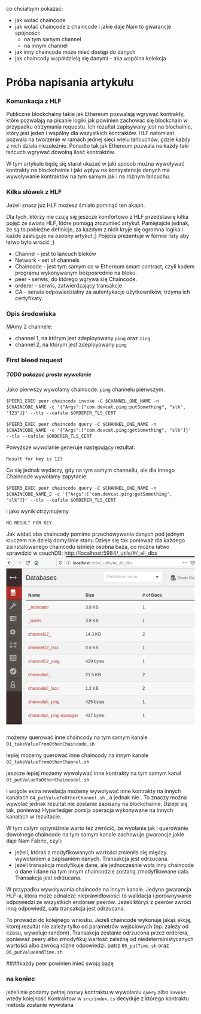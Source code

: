 co  chciałbym pokazać:
- jak wołać chaincode
- jak wołać chaincode z chaincode i jakie daje Nam to gwarancje spójności:
    - na tym samym channel
    - na innym channel       
- jak inny chaincode może mieć dostęp do danych 
- jak chaincody współdzielą się danymi - aka wspólna kolekcja
       

# Próba napisania artykułu

### Komunkacja z HLF

Publiczne blockchainy takie jak Ethereum pozwalają wgrywać kontrakty, które pozwalają na pisanie logiki jak powinien zachować się blockchain w przypadku otrzymania requestu. Ich rezultat zapisywany jest na blochainie, który jest jeden i wspólny dla wszystkich kontraktów. HLF natomiast pozwala na tworzenie w ramach jednej sieci wielu łańcuchów, gdzie każdy z nich działa niezależnie. Ponadto tak jak Ethereum pozwala na każdy taki łańcuch wgrywać dowolną ilość kontraktów. 

W tym artykule będę się starał ukazać w jaki sposob można wywoływać kontrakty na blockchainie i jaki wpływ na konsystencje danych ma wywoływanie kontraktów na tym samym jak i na różnym łańcuchu.

### Kilka słówek z HLF

Jeżeli znasz już HLF możesz śmiało pominąć ten akapit.

Dla tych, którzy nie czują się jeszcze komfortowo z HLF przedstawię kilka pojęć ze świata HLF, które pomogą zrozumieć artykuł. Pamiętajcie jednak, że są to pobieżne definicje, za każdym z nich kryje się ogromna logika i każde zasługuje na osobny artykuł ;) Pojęcia prezentuje w formie listy aby łatwo było wrócić ;)

* Channel - jest to lańcuch bloków
* Network - set of channels
* Chaincode - jest tym samym co w Ethereum smart contract, czyli kodem programu wykonywanym bezpośrednio na bloku.  
* peer - serwis, do którego wgrywa się Chaincode. 
* orderer - serwis, zatwierdzający transakcje
* CA - serwis odpowiedzialny za autentykacje użytkowników, trzyma ich certyfikaty.

### Opis środowiska

MAmy 2 channele:
* channel 1, na którym jest zdeployowany `ping` oraz `zing`
* channel 2, na którym jest zdeployowany `ping`

### First  <strike>blood</strike> request  

##### TODO pokazać proste wywołanie  

Jako pierwszy wywołamy chaincode: `ping` channelu pierwszym. 

```
$PEER1_EXEC peer chaincode invoke -C $CHANNEL_ONE_NAME -n $CHAINCODE_NAME -c '{"Args":["com.devcat.ping:putSomething", "slk", "123"]}' --tls --cafile $ORDERER_TLS_CERT
```

```
$PEER3_EXEC peer chaincode query -C $CHANNEL_ONE_NAME -n $CHAINCODE_NAME -c '{"Args":["com.devcat.ping:getSomething", "slk"]}' --tls --cafile $ORDERER_TLS_CERT
```
Powyższe wywolanie generuje następujący rezultat: 
```
Result for key is 123
```

Co się jednak wydarzy, gdy na tym samym channellu, ale dla innego Chaincode wywołamy zapytanie:
```
$PEER3_EXEC peer chaincode query -C $CHANNEL_ONE_NAME -n $CHAINCODE_NAME_2 -c '{"Args":["com.devcat.ping:getSomething", "slk"]}' --tls --cafile $ORDERER_TLS_CERT
```
i jako wynik otrzymujemy
```
NO RESULT FOR KEY
```

Jak widać oba chaincody pomimo przechowywania danych pod jednym kluczem nie dzielą domyślnie stanu 
Dzieje się tak ponieważ dla każdego zainstalowanego chaincodu istnieje osobna baza, co można łatwo sprawdzić w couchDB:
 http://localhost:5984/_utils/#/_all_dbs  
 ![alt text](images/CouchDB_databases.png "Created databases in CouchDB")

 
### 
możemy querować inne chaincody na tym samym kanale `01_takeValueFromOtherChaincode.sh`

lepiej możemy querować inne chaincody na innym kanale `02_takeValueFromOtherChannel.sh`

jeszcze lepiej możemy wywolywać inne kontrakty na tym samym kanal `03_putValueToOtherChaincodel.sh`

i wogole extra rewelacja możemy wywoływać inne kontrakty na innych kanałach `04_putValueToOtherChannel.sh` , a jednak nie.. 
To znaczy można wywolać jednak rezultat nie zostanie zapisany na blockchainie. Dzieje się tak, ponieważ Hyperledger pomija 
operacja wykonywane na innych kanałach w rezultacie. 

W tym calym optymiźmie warto też zwrócić, że wyołanie jak i querowanie dowolnego chaincode na tym samym kanale zachowuje gwarancje 
jakie daje Nam Fabric, czyli:
* jeżeli, któraś z modyfikowanych wartości zmieniła się między wywołaniem a zapisaniem danych. Transakcja jest odrzucana.
* jeżeli transakcja modyfikuje dane, ale jednocześnie woła inny chaincode o dane i dane na tym innym chaincodzie zostaną zmodyfikowane cała. Transakcja jest odrzucana.

W przypadku wywoływania chaincode na innym kanale. Jedyna gwarancja HLF-a, która może odnaleźć nieprawidłowości to walidacja i  porównywanie odpowiedzi 
ze wszystkich endorser peerów. Jeżeli któryś z peerów zwróci inną odpowiedź, cała transakcja jest odrzucana.

To prowadzi do kolejnego wniosku. Jeżeli chaincode wykonuje jakąś akcję, ktorej rezultat nie zależy tylko od parametrów wejściowych 
(np. zależy od czasu, wywoluje random). Transakcja zostanie odrzucona przez orderera, ponieważ peery albo zmodyfikuj wartość 
zależną od niedeterministycznych wartości albo zwrócą różne odpowiedzi. patrz `05_putTime.sh` oraz `06_putValueAndTime.sh`

   

  ####każdy peer powinien mieć swoją bazę

### na koniec     


jeżeli nie podamy pełnej nazwy kontraktu w wywolaniu `query` albo `invoke` 
wtedy kolejność Kontraktow w `src/index.ts` decyduje z którego kontraktu metoda zostanie wywołana

